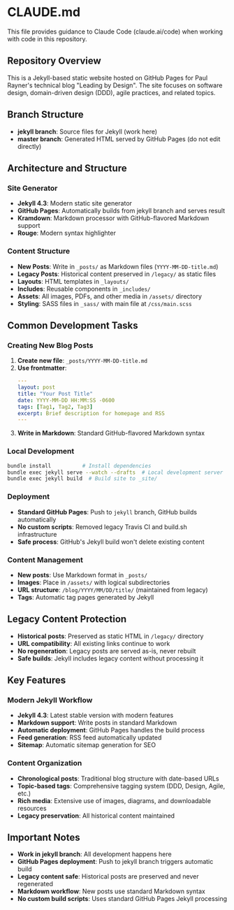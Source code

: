 # CLAUDE.md

This file provides guidance to Claude Code (claude.ai/code) when working with code in this repository.

## Repository Overview

This is a Jekyll-based static website hosted on GitHub Pages for Paul Rayner's technical blog "Leading by Design". The site focuses on software design, domain-driven design (DDD), agile practices, and related topics.

## Branch Structure

- **jekyll branch**: Source files for Jekyll (work here)
- **master branch**: Generated HTML served by GitHub Pages (do not edit directly)

## Architecture and Structure

### Site Generator
- **Jekyll 4.3**: Modern static site generator
- **GitHub Pages**: Automatically builds from jekyll branch and serves result
- **Kramdown**: Markdown processor with GitHub-flavored Markdown support
- **Rouge**: Modern syntax highlighter

### Content Structure  
- **New Posts**: Write in `_posts/` as Markdown files (`YYYY-MM-DD-title.md`)
- **Legacy Posts**: Historical content preserved in `/legacy/` as static files
- **Layouts**: HTML templates in `_layouts/`
- **Includes**: Reusable components in `_includes/`
- **Assets**: All images, PDFs, and other media in `/assets/` directory
- **Styling**: SASS files in `_sass/` with main file at `/css/main.scss`

## Common Development Tasks

### Creating New Blog Posts
1. **Create new file**: `_posts/YYYY-MM-DD-title.md`
2. **Use frontmatter**:
   ```yaml
   ---
   layout: post
   title: "Your Post Title"
   date: YYYY-MM-DD HH:MM:SS -0600
   tags: [Tag1, Tag2, Tag3]
   excerpt: Brief description for homepage and RSS
   ---
   ```
3. **Write in Markdown**: Standard GitHub-flavored Markdown syntax

### Local Development
```bash
bundle install          # Install dependencies
bundle exec jekyll serve --watch --drafts  # Local development server
bundle exec jekyll build  # Build site to _site/
```

### Deployment
- **Standard GitHub Pages**: Push to `jekyll` branch, GitHub builds automatically
- **No custom scripts**: Removed legacy Travis CI and build.sh infrastructure
- **Safe process**: GitHub's Jekyll build won't delete existing content

### Content Management
- **New posts**: Use Markdown format in `_posts/`
- **Images**: Place in `/assets/` with logical subdirectories
- **URL structure**: `/blog/YYYY/MM/DD/title/` (maintained from legacy)
- **Tags**: Automatic tag pages generated by Jekyll

## Legacy Content Protection

- **Historical posts**: Preserved as static HTML in `/legacy/` directory
- **URL compatibility**: All existing links continue to work
- **No regeneration**: Legacy posts are served as-is, never rebuilt
- **Safe builds**: Jekyll includes legacy content without processing it

## Key Features

### Modern Jekyll Workflow
- **Jekyll 4.3**: Latest stable version with modern features
- **Markdown support**: Write posts in standard Markdown
- **Automatic deployment**: GitHub Pages handles the build process
- **Feed generation**: RSS feed automatically updated
- **Sitemap**: Automatic sitemap generation for SEO

### Content Organization
- **Chronological posts**: Traditional blog structure with date-based URLs  
- **Topic-based tags**: Comprehensive tagging system (DDD, Design, Agile, etc.)
- **Rich media**: Extensive use of images, diagrams, and downloadable resources
- **Legacy preservation**: All historical content maintained

## Important Notes

- **Work in jekyll branch**: All development happens here
- **GitHub Pages deployment**: Push to jekyll branch triggers automatic build
- **Legacy content safe**: Historical posts are preserved and never regenerated
- **Markdown workflow**: New posts use standard Markdown syntax
- **No custom build scripts**: Uses standard GitHub Pages Jekyll processing